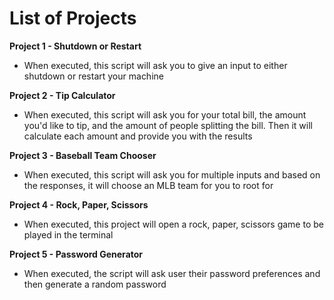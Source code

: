# List of Projects

**Project 1 - Shutdown or Restart**
 * When executed, this script will ask you to give an input to either shutdown or restart your machine

**Project 2 - Tip Calculator**
 * When executed, this script will ask you for your total bill, the amount you'd like to tip, and the amount of people splitting the bill. Then it will calculate each amount and provide you with the results

**Project 3 - Baseball Team Chooser**
 * When executed, this script will ask you for multiple inputs and based on the responses, it will choose an MLB team for you to root for
  
**Project 4 - Rock, Paper, Scissors**
 * When executed, this project will open a rock, paper, scissors game to be played in the terminal

**Project 5 - Password Generator**
 * When executed, the script will ask user their password preferences and then generate a random password
